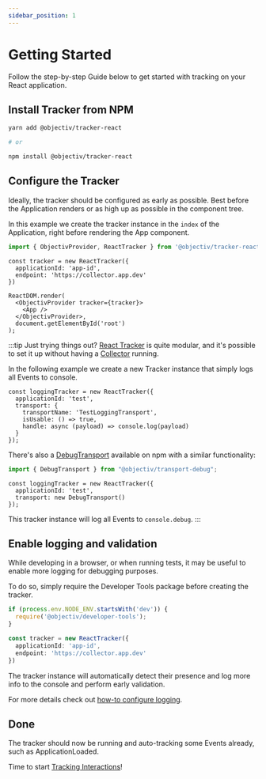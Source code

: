 ```yaml
---
sidebar_position: 1
---
```


# Getting Started

Follow the step-by-step Guide below to get started with tracking on your React application.

## Install Tracker from NPM

```bash
yarn add @objectiv/tracker-react

# or 

npm install @objectiv/tracker-react
```

## Configure the Tracker
Ideally, the tracker should be configured as early as possible. Best before the Application renders or as high up as possible in the component tree.

In this example we create the tracker instance in the `index` of the Application, right before rendering the App component.

```ts
import { ObjectivProvider, ReactTracker } from '@objectiv/tracker-react';
```

```tsx
const tracker = new ReactTracker({
  applicationId: 'app-id',
  endpoint: 'https://collector.app.dev'
})

ReactDOM.render(
  <ObjectivProvider tracker={tracker}>
    <App />
  </ObjectivProvider>,
  document.getElementById('root')
);
```

:::tip Just trying things out?
[React Tracker](/tracking/react/api-reference/ReactTracker.md) is quite modular, and it's possible to set it up without having a [Collector](/tracking/backend/introduction.md) running.

In the following example we create a new Tracker instance that simply logs all Events to console.

```tsx
const loggingTracker = new ReactTracker({
  applicationId: 'test',
  transport: {
    transportName: 'TestLoggingTransport',
    isUsable: () => true,
    handle: async (payload) => console.log(payload)
  }
});
```

There's also a [DebugTransport](https://www.npmjs.com/package/@objectiv/transport-debug) available on npm with a similar functionality:

```ts
import { DebugTransport } from "@objectiv/transport-debug";
```

```tsx
const loggingTracker = new ReactTracker({
  applicationId: 'test',
  transport: new DebugTransport()
});
```

This tracker instance will log all Events to `console.debug`.
:::

## Enable logging and validation
While developing in a browser, or when running tests, it may be useful to enable more logging for debugging purposes.

To do so, simply require the Developer Tools package before creating the tracker. 

```ts
if (process.env.NODE_ENV.startsWith('dev')) {
  require('@objectiv/developer-tools');
}

const tracker = new ReactTracker({
  applicationId: 'app-id',
  endpoint: 'https://collector.app.dev'
})
```

The tracker instance will automatically detect their presence and log more info to the console and perform early validation.

For more details check out [how-to configure logging](/tracking/react/how-to-guides/configuring-logging.md).

## Done
The tracker should now be running and auto-tracking some Events already, such as ApplicationLoaded.

Time to start [Tracking Interactions](/tracking/react/how-to-guides/tracking-interactions.md)!
